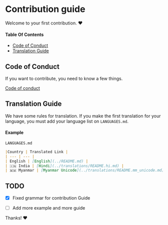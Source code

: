 # Contribution guide

Welcome to your first contribution. :heart:

#### Table Of Contents
- [Code of Conduct](#code-of-conduct)
- [Translation Guide](#translation-guide)

## Code of Conduct
If you want to contribute, you need to know a few things.

[Code of conduct](CODE_OF_CONDUCT.md)

## Translation Guide
We have some rules for translation. If you make the first translation for your language, you must add your language list on `LANGUAGES.md`.

#### Example

`LANGUAGES.md`
```markdown
|Country | Translated Link |
| --- | --- |
| English | [English](../README.md) |
| 🇮🇳 India | [Hindi](../translations/README.hi.md) |
| 🇲🇲 Myanmar | [Myanmar Unicode](../translations/README.mm_unicode.md), Myanmar ZawGyi |
```

## TODO
- [x] Fixed grammar for contribution Guide
- [ ] Add more example and more guide


Thanks! :heart:
